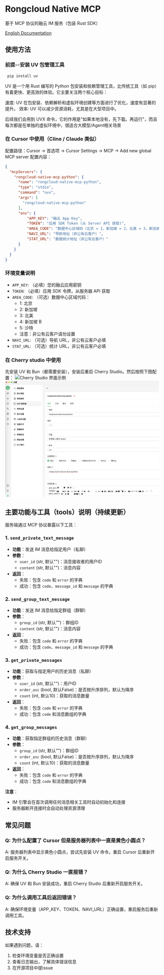 # Rongcloud Native MCP

基于 MCP 协议的融云 IM 服务（包装 Rust SDK）

[English Documentation](README_EN.md)

## 使用方法

### 前提--安装 UV 包管理工具

```bash
 pip install uv 
```

UV 是一个用 Rust 编写的 Python 包安装和依赖管理工具，比传统工具（如 pip）有着更快、更高效的体验。它主要关注两个核心目标：

速度: UV 在包安装、依赖解析和虚拟环境创建等方面进行了优化，速度有显著的提升。
效率: UV 可以减少资源消耗，尤其是在大型项目中。

后续我们会用到 UVX 命令，它的作用是"如果本地没有，先下载。再运行"，而且每次都是在单独的虚拟环境中，很适合大模型/Agent相关场景

### 在 Cursor 中使用（Cline / Claude 类似）

配置路径：Cursor -> 首选项 -> Cursor Settings -> MCP -> Add new global MCP server
配置内容：

```json
{
  "mcpServers": {
    "rongcloud-native-mcp-python": {
      "name": "rongcloud-native-mcp-python",
      "type": "stdio",
      "command": "uvx",
      "args": [
        "rongcloud-native-mcp-python"
      ],
      "env": {
          "APP_KEY": "融云 App Key",
          "TOKEN": "应用 SDK Token (从 Server API 获取)",
          "AREA_CODE": "数据中心区域码（北京 = 1，新加坡 = 2，北美 = 3，新加坡B = 4，沙特 = 5），非公有云客户不设置",
          "NAVI_URL": "导航地址（非公有云客户）",
          "STAT_URL": "数据统计地址（非公有云客户）"
      }
    }
  }
}

```

### 环境变量说明

- `APP_KEY`: （必填）您的融云应用密钥
- `TOKEN`: （必填）应用 SDK 令牌，从服务器 API 获取
- `AREA_CODE`: （可选）数据中心区域代码：
  - 1: 北京
  - 2: 新加坡
  - 3: 北美
  - 4: 新加坡 B
  - 5: 沙特
  - 注意：非公有云客户请勿设置
- `NAVI_URL`: （可选）导航 URL，非公有云客户必填
- `STAT_URL`: （可选）统计 URL，非公有云客户必填

### 在 Cherry studio 中使用

先安装 UV 和 Bun（都需要安装），安装后重启 Cherry Studio。然后按照下图配置：
![Cherry Studio 界面示例](readme_img/cherry-studio-0.png)
![Cherry Studio 界面示例](readme_img/cherry-studio.png)

## 主要功能与工具（tools）说明（持续更新）

服务端通过 MCP 协议暴露以下工具：

### 1. `send_private_text_message`

- **功能**：发送 IM 消息给指定用户（私聊）
- **参数**：
  - `user_id` (str, 默认"")：消息接收者的用户ID
  - `content` (str, 默认"")：消息内容
- **返回**：
  - 失败：包含 `code` 和 `error` 的字典
  - 成功：包含 `code`、`message_id` 和 `message` 的字典

### 2. `send_group_text_message`

- **功能**：发送 IM 消息给指定群组（群聊）
- **参数**：
  - `group_id` (str, 默认"")：群组ID
  - `content` (str, 默认"")：消息内容
- **返回**：
  - 失败：包含 `code` 和 `error` 的字典
  - 成功：包含 `code`、`message_id` 和 `message` 的字典

### 3. `get_private_messages`

- **功能**：获取与指定用户的历史消息（私聊）
- **参数**：
  - `user_id` (str, 默认"")：用户ID
  - `order_asc` (bool, 默认False)：是否按升序排列，默认为降序
  - `count` (int, 默认10)：获取的消息数量
- **返回**：
  - 失败：包含 `code` 和 `error` 的字典
  - 成功：包含 `code` 和消息数组的字典

### 4. `get_group_messages`

- **功能**：获取指定群组的历史消息（群聊）
- **参数**：
  - `group_id` (str, 默认"")：群组ID
  - `order_asc` (bool, 默认False)：是否按升序排列，默认为降序
  - `count` (int, 默认10)：获取的消息数量
- **返回**：
  - 失败：包含 `code` 和 `error` 的字典
  - 成功：包含 `code` 和消息数组的字典

**注意**：
- IM 引擎会在首次调用任何消息相关工具时自动初始化和连接
- 服务器断开连接时会自动处理资源清理

## 常见问题

### Q: 为什么配置了 Cursor 但是服务器列表中一直是黄色小圆点？

A: 服务器列表中显示黄色小圆点，尝试先安装 UV 命令，重启 Cursor 后重新开启服务开关。

### Q: 为什么 Cherry Studio 一直报错？

A: 确保 UV 和 Bun 安装成功，重启 Cherry Studio 后重新开启服务开关。

### Q: 为什么调用工具后返回错误？

A: 确保环境变量（APP_KEY、TOKEN、NAVI_URL）正确设置，重启服务后重新调用工具。

## 技术支持

如果遇到问题，请：

1. 检查环境变量是否正确设置
2. 查看日志输出，了解具体错误信息
3. 在开源项目中提issue
